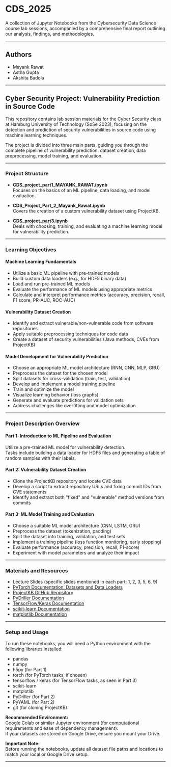 # CDS_2025

A collection of Jupyter Notebooks from the Cybersecurity Data Science course lab sessions, accompanied by a comprehensive final report outlining our analysis, findings, and methodologies.

---

## Authors

- Mayank Rawat
- Astha Gupta
- Akshita Badola

---

## **Cyber Security Project: Vulnerability Prediction in Source Code**

This repository contains lab session materials for the Cyber Security class at Hamburg University of Technology (SoSe 2023), focusing on the detection and prediction of security vulnerabilities in source code using machine learning techniques.

The project is divided into three main parts, guiding you through the complete pipeline of vulnerability prediction: dataset creation, data preprocessing, model training, and evaluation.

---

### **Project Structure**

- **CDS_project_part1_MAYANK_RAWAT.ipynb**  
  Focuses on the basics of an ML pipeline, data loading, and model evaluation.

- **CDS_Project_Part_2_Mayank_Rawat.ipynb**  
  Covers the creation of a custom vulnerability dataset using ProjectKB.

- **CDS_project_part3.ipynb**  
  Deals with choosing, training, and evaluating a machine learning model for vulnerability prediction.

---

### **Learning Objectives**

#### **Machine Learning Fundamentals**
- Utilize a basic ML pipeline with pre-trained models
- Build custom data loaders (e.g., for HDF5 binary data)
- Load and run pre-trained ML models
- Evaluate the performance of ML models using appropriate metrics
- Calculate and interpret performance metrics (accuracy, precision, recall, F1 score, PR-AUC, ROC-AUC)

#### **Vulnerability Dataset Creation**
- Identify and extract vulnerable/non-vulnerable code from software repositories
- Apply suitable preprocessing techniques for code data
- Create a dataset of security vulnerabilities (Java methods, CVEs from ProjectKB)

#### **Model Development for Vulnerability Prediction**
- Choose an appropriate ML model architecture (RNN, CNN, MLP, GRU)
- Preprocess the dataset for the chosen model
- Split datasets for cross-validation (train, test, validation)
- Develop and implement a model training pipeline
- Train and optimize the model
- Visualize learning behavior (loss graphs)
- Generate and evaluate predictions for validation sets
- Address challenges like overfitting and model optimization

---

### **Project Description Overview**

#### **Part 1: Introduction to ML Pipeline and Evaluation**
Utilize a pre-trained ML model for vulnerability detection.  
Tasks include building a data loader for HDF5 files and generating a table of random samples with their labels.

#### **Part 2: Vulnerability Dataset Creation**
- Clone the ProjectKB repository and locate CVE data
- Develop a script to extract repository URLs and fixing commit IDs from CVE statements
- Identify and extract both "fixed" and "vulnerable" method versions from commits

#### **Part 3: ML Model Training and Evaluation**
- Choose a suitable ML model architecture (CNN, LSTM, GRU)
- Preprocess the dataset (tokenization, padding)
- Split the dataset into training, validation, and test sets
- Implement a training pipeline (loss function monitoring, early stopping)
- Evaluate performance (accuracy, precision, recall, F1-score)
- Experiment with model parameters and analyze their impact

---

### **Materials and Resources**

- Lecture Slides (specific slides mentioned in each part: 1, 2, 3, 5, 6, 9)
- [PyTorch Documentation: Datasets and Data Loaders](https://pytorch.org/docs/stable/data.html)
- [ProjectKB GitHub Repository](https://github.com/SAP/project-kb)
- [PyDriller Documentation](https://pydriller.readthedocs.io/en/latest/)
- [TensorFlow/Keras Documentation](https://www.tensorflow.org/api_docs)
- [scikit-learn Documentation](https://scikit-learn.org/stable/documentation.html)
- [matplotlib Documentation](https://matplotlib.org/stable/contents.html)

---

### **Setup and Usage**

To run these notebooks, you will need a Python environment with the following libraries installed:

- pandas
- numpy
- h5py (for Part 1)
- torch (for PyTorch tasks, if chosen)
- tensorflow / keras (for TensorFlow tasks, as seen in Part 3)
- scikit-learn
- matplotlib
- PyDriller (for Part 2)
- PyYAML (for Part 2)
- git (for cloning ProjectKB)

**Recommended Environment:**  
Google Colab or similar Jupyter environment (for computational requirements and ease of dependency management).  
If your datasets are stored on Google Drive, ensure you mount your Drive.

**Important Note:**  
Before running the notebooks, update all dataset file paths and locations to match your local or Google Drive setup.

---
